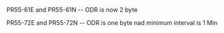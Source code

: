 PR55-61E and PR55-61N -- ODR is now 2 byte 

PR55-72E and PR55-72N -- ODR is one byte nad minimum interval is 1 Min
